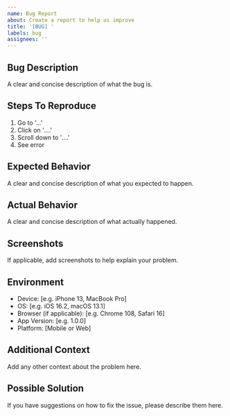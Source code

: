 ```yaml
---
name: Bug Report
about: Create a report to help us improve
title: '[BUG] '
labels: bug
assignees: ''
---
```


## Bug Description
A clear and concise description of what the bug is.

## Steps To Reproduce
1. Go to '...'
2. Click on '....'
3. Scroll down to '....'
4. See error

## Expected Behavior
A clear and concise description of what you expected to happen.

## Actual Behavior
A clear and concise description of what actually happened.

## Screenshots
If applicable, add screenshots to help explain your problem.

## Environment
- Device: [e.g. iPhone 13, MacBook Pro]
- OS: [e.g. iOS 16.2, macOS 13.1]
- Browser (if applicable): [e.g. Chrome 108, Safari 16]
- App Version: [e.g. 1.0.0]
- Platform: [Mobile or Web]

## Additional Context
Add any other context about the problem here.

## Possible Solution
If you have suggestions on how to fix the issue, please describe them here.
